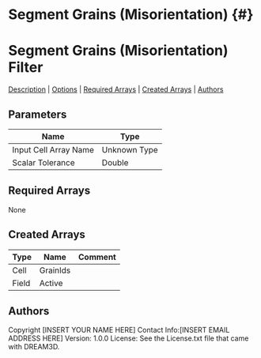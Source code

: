 

Segment Grains (Misorientation) {#}
======
<h1 class="pHeading1">Segment Grains (Misorientation) Filter</h1>
<p class="pCellBody">
<a href="../Filters/ScalarSegmentGrains.html#wp2">Description</a>
| <a href="../Filters/ScalarSegmentGrains.html#wp3">Options</a>
| <a href="../Filters/ScalarSegmentGrains.html#wp4">Required Arrays</a>
| <a href="../Filters/ScalarSegmentGrains.html#wp5">Created Arrays</a>
| <a href="../Filters/ScalarSegmentGrains.html#wp1">Authors</a> 

## Parameters ## 

| Name | Type |
|------|------|
| Input Cell Array Name | Unknown Type |
| Scalar Tolerance | Double |

## Required Arrays ##
None



## Created Arrays ##

| Type | Name | Comment |
|------|------|---------|
| Cell | GrainIds |  |
| Field | Active |  |
## Authors ##

Copyright [INSERT YOUR NAME HERE]
Contact Info:[INSERT EMAIL ADDRESS HERE]
Version: 1.0.0
License: See the License.txt file that came with DREAM3D.


